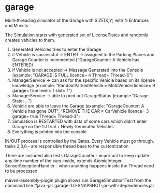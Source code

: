 garage
======

Multi-threading simulator of the Garage with SIZE(X,Y) with N Entrances and M exits

The Simulation starts with generated set of LicensePlates and randomly creates vehicles to them.
 
1. Generated Vehicles tries to enter the Garage
2. if Vehicle is successful -> ENTER -> assigned to the Parking Places and Garage Counter is incremented ("GarageCounter: A Vehicle has ENTERED)
3. if Vehicle is not accepted -> Message Generated into the Console (example: "GARAGE IS FULL licence= 4 Thread= Thread-0")
4. ManagerService -> can ask for the specific Vehicle based on its license knowledge (example: "RandomParkedVehicle = MotoVehicle licence= 9 garage= true level= 1 slot= 1")
5. ManagerService -> able to print out GarageStatus (example "Garage State: ...")
6. Vehicle are able to leave the Garage (example: "GarageCounter: A Vehicle has gone OUT", "REMOVE THE CAR = CarVehicle licence= 3 garage= true Thread= Thread-3")
7. Simulation is RESTARTED with data of some cars which didn't enter Garage on the 1st trial + Newly Generated Vehicles
8. Everything is printed into the console

IN/OUT process is controlled by the Gates. Every Vehicle must go through.
tasks 2,3,6 - are responsible thread base to the customization

There are included also tests
GarageCounter - important to keep update any time number of the cars inside, extends AtomicInteger
SensorExceptionHandler - when anything happens inside the Thread need to be processed

maven-assembly-plugin plugin allows run GarageSimulator1Test from the command line
#java -jar garage-1.0-SNAPSHOT-jar-with-dependencies.jar
